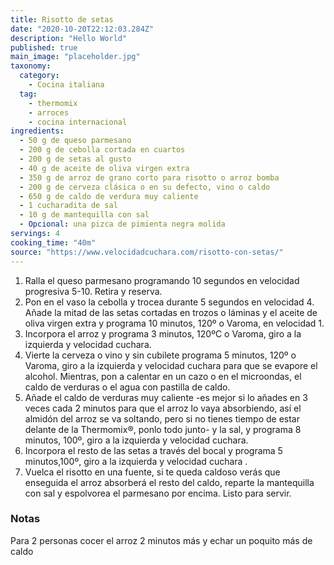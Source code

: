```yaml
---
title: Risotto de setas
date: "2020-10-20T22:12:03.284Z"
description: "Hello World"
published: true
main_image: "placeholder.jpg"
taxonomy:
  category:
    - Cocina italiana
  tag:
    - thermomix
    - arroces
    - cocina internacional
ingredients:
  - 50 g de queso parmesano
  - 200 g de cebolla cortada en cuartos
  - 200 g de setas al gusto
  - 40 g de aceite de oliva virgen extra
  - 350 g de arroz de grano corto para risotto o arroz bomba
  - 200 g de cerveza clásica o en su defecto, vino o caldo
  - 650 g de caldo de verdura muy caliente
  - 1 cucharadita de sal
  - 10 g de mantequilla con sal
  - Opcional: una pizca de pimienta negra molida
servings: 4
cooking_time: "40m"
source: "https://www.velocidadcuchara.com/risotto-con-setas/"
---
```


1. Ralla el queso parmesano programando 10 segundos en velocidad progresiva 5-10. Retira y reserva.
2. Pon en el vaso la cebolla y trocea durante 5 segundos en velocidad 4. Añade la mitad de las setas cortadas en trozos o láminas y el aceite de oliva virgen extra y programa 10 minutos, 120º o Varoma, en velocidad 1.
3. Incorpora el arroz y programa 3 minutos, 120ºC o Varoma, giro a la izquierda y velocidad cuchara.
4. Vierte la cerveza o vino y sin cubilete programa 5 minutos, 120º o Varoma, giro a la izquierda y velocidad cuchara para que se evapore el alcohol. Mientras, pon a calentar en un cazo o en el microondas, el caldo de verduras o el agua con pastilla de caldo.
5. Añade el caldo de verduras muy caliente -es mejor si lo añades en 3 veces cada 2 minutos para que el arroz lo vaya absorbiendo, así el almidón del arroz se va soltando, pero si no tienes tiempo de estar delante de la Thermomix®, ponlo todo junto- y la sal, y programa 8 minutos, 100º, giro a la izquierda y velocidad cuchara.
6. Incorpora el resto de las setas a través del bocal y programa 5 minutos,100º, giro a la izquierda y velocidad cuchara .
7. Vuelca el risotto en una fuente, si te queda caldoso verás que enseguida el arroz absorberá el resto del caldo, reparte la mantequilla con sal y espolvorea el parmesano por encima. Listo para servir.

### Notas

Para 2 personas cocer el arroz 2 minutos más y echar un poquito más de caldo

